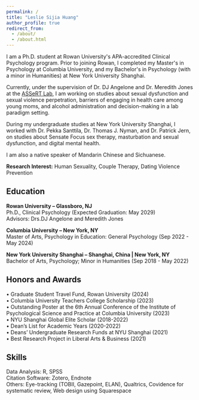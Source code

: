 ```yaml
---
permalink: /
title: "Leslie Sijia Huang"
author_profile: true
redirect_from: 
  - /about/
  - /about.html
---
```


I am a Ph.D. student at Rowan University's APA-accredited Clinical Psychology program. Prior to joining Rowan, I completed my Master's in Psychology at Columbia University, and my Bachelor's in Psychology (with a minor in Humanities) at New York University Shanghai.

Currently, under the supervision of Dr. DJ Angelone and Dr. Meredith Jones at the [ASSeRT Lab](https://www.rowanassert.com), I am working on studies about sexual dysfunction and sexual violence perpetration, barriers of engaging in health care among young moms, and alcohol administration and decision-making in a lab paradigm setting.

During my undergraduate studies at New York University Shanghai, I worked with Dr. Pekka Santtila, Dr. Thomas J. Nyman, and Dr. Patrick Jern, on studies about Sensate Focus sex therapy, masturbation and sexual dysfunction, and digital mental health.

I am also a native speaker of Mandarin Chinese and Sichuanese.

**Research Interest:** Human Sexuality, Couple Therapy, Dating Violence Prevention 


**Education**<br />
---
**Rowan University – Glassboro, NJ**<br />
Ph.D., Clinical Psychology (Expected Graduation: May 2029) <br />
Advisors: Drs.DJ Angelone and Meredith Jones<br />

**Columbia University – New York, NY**<br />
Master of Arts, Psychology in Education: General Psychology (Sep 2022 - May 2024)  <br />

**New York University Shanghai – Shanghai, China | New York, NY**<br />
Bachelor of Arts, Psychology; Minor in Humanities (Sep 2018 - May 2022) <br />


**Honors and Awards**
---
• Graduate Student Travel Fund, Rowan University (2024) <br />
• Columbia University Teachers College Scholarship (2023) <br />
• Outstanding Poster at the 6th Annual Conference of the Institute of Psychological Science and Practice at Columbia University (2023) <br />
• NYU Shanghai Global Elite Scholar (2018-2022) <br />
• Dean’s List for Academic Years (2020-2022) <br />
• Deans’ Undergraduate Research Funds at NYU Shanghai (2021) <br />
• Best Research Project in Liberal Arts & Business (2021) <br />


**Skills**
---
Data Analysis: R, SPSS <br />
Citation Software: Zotero, Endnote <br />
Others: Eye-tracking (TOBII, Gazepoint, ELAN), Qualtrics, Covidence for systematic review, Web design using Squarespace <br />
